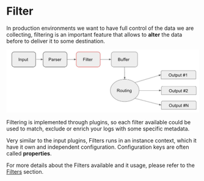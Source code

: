 # Filter

In production environments we want to have full control of the data we are collecting, filtering is an important feature that allows to __alter__ the data before to deliver it to some destination.

![](../imgs/flb_workflow_filter.jpg)

Filtering is implemented through plugins, so each filter available could be used to match, exclude or enrich your logs with some specific metadata.

Very similar to the input plugins, Filters runs in an instance context, which it have it own and independent configuration. Configuration keys are often called __properties__.

For more details about the Filters available and it usage, please refer to the [Filters](../filter/README.md) section.
